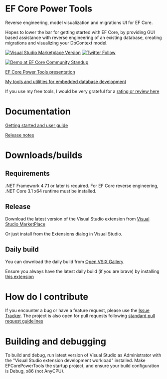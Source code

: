 # EF Core Power Tools

Reverse engineering, model visualization and migrations UI for EF Core.

Hopes to lower the bar for getting started with EF Core, by providing GUI based assistance with reverse engineering of an existing database, creating migrations and visualizing your DbContext model.

[![Visual Studio Marketplace Version](https://vsmarketplacebadge.apphb.com/version/ErikEJ.EFCorePowerTools.svg)](https://marketplace.visualstudio.com/items?itemName=ErikEJ.EFCorePowerTools) [![Twitter Follow](https://img.shields.io/twitter/follow/ErikEJ.svg?style=social&label=Follow)](https://twitter.com/ErikEJ) 

[![Demo at EF Core Community Standup](https://img.youtube.com/vi/OWuP_qOYwsk/1.jpg)](https://www.youtube.com/watch?v=OWuP_qOYwsk "Demo")

[EF Core Power Tools presentation](https://erikej.github.io/EFCorePowerTools/index.html)

[My tools and utilities for embedded database development](https://erikej.github.io/SqlCeToolbox/)

If you use my free tools, I would be very grateful for a [rating or review here](https://marketplace.visualstudio.com/items?itemName=ErikEJ.EFCorePowerTools#review-details)

# Documentation

[Getting started and user guide](https://github.com/ErikEJ/EFCorePowerTools/wiki)

[Release notes](https://github.com/ErikEJ/EFCorePowerTools/wiki/Release-notes)

# Downloads/builds

## Requirements 

.NET Framework 4.7.1 or later is required. For EF Core reverse engineering, .NET Core 3.1 x64 runtime must be installed.

## Release

Download the latest version of the Visual Studio extension from [Visual Studio MarketPlace](https://marketplace.visualstudio.com/items?itemName=ErikEJ.EFCorePowerTools)

Or just install from the Extensions dialog in Visual Studio.

## Daily build

You can download the daily build from [Open VSIX Gallery](https://www.vsixgallery.com/extension/f4c4712c-ceae-4803-8e52-0e2049d5de9f)

Ensure you always have the latest daily build (if you are brave) by installing [this extension](https://marketplace.visualstudio.com/items?itemName=MadsKristensen.VSIXGallery-nightlybuilds)

# How do I contribute

If you encounter a bug or have a feature request, please use the [Issue Tracker](https://github.com/ErikEJ/EFCorePowerTools/issues/new). The project is also open for pull requests following [standard pull request guidelines](https://github.com/dotnet/aspnetcore/blob/master/CONTRIBUTING.md#identifying-the-scale)

# Building and debugging

To build and debug, run latest version of Visual Studio as Administrator with the "Visual Studio extension development workload" installed. Make EFCorePowerTools the startup project, and ensure your build configuration is Debug, x86 (not AnyCPU).
